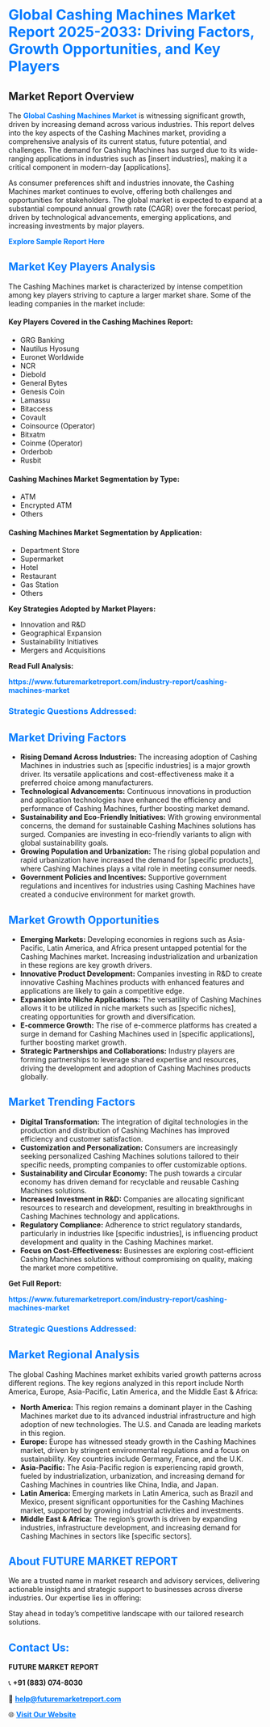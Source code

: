 <h1 style="color: #007BFF;">Global Cashing Machines Market Report 2025-2033: Driving Factors, Growth Opportunities, and Key Players</h1>

<section id="overview">
<h2>Market Report Overview</h2>
<p>The <a href="https://www.futuremarketreport.com/industry-report/cashing-machines-market" style="color: #007BFF; text-decoration: none;"><strong>Global Cashing Machines Market</strong></a> is witnessing significant growth, driven by increasing demand across various industries. This report delves into the key aspects of the Cashing Machines market, providing a comprehensive analysis of its current status, future potential, and challenges. The demand for Cashing Machines has surged due to its wide-ranging applications in industries such as [insert industries], making it a critical component in modern-day [applications].</p>
<p>As consumer preferences shift and industries innovate, the Cashing Machines market continues to evolve, offering both challenges and opportunities for stakeholders. The global market is expected to expand at a substantial compound annual growth rate (CAGR) over the forecast period, driven by technological advancements, emerging applications, and increasing investments by major players.</p>
</section>

<section id="overview">
<p><a href="https://www.futuremarketreport.com/request-sample/reportId=55907" style="color: #007BFF; text-decoration: none;"><strong>Explore Sample Report Here</strong></a></p>
</section>

<section id="key-players">
<h2 style="color: #007BFF;">Market Key Players Analysis</h2>
<p>The Cashing Machines market is characterized by intense competition among key players striving to capture a larger market share. Some of the leading companies in the market include:</p>
<h4>Key Players Covered in the Cashing Machines Report:</h4>
<ul><li>GRG Banking</li><li>Nautilus Hyosung</li><li>Euronet Worldwide</li><li>NCR</li><li>Diebold</li><li>General Bytes</li><li>Genesis Coin</li><li>Lamassu</li><li>Bitaccess</li><li>Covault</li><li>Coinsource (Operator)</li><li>Bitxatm</li><li>Coinme (Operator)</li><li>Orderbob</li><li>Rusbit</li></ul>
<h4>Cashing Machines Market Segmentation by Type:</h4>
<ul><li>ATM</li><li>Encrypted ATM</li><li>Others</li></ul>

<h4>Cashing Machines Market Segmentation by Application:</h4>
<ul><li>Department Store</li><li>Supermarket</li><li>Hotel</li><li>Restaurant</li><li>Gas Station</li><li>Others</li></ul>
<p><strong>Key Strategies Adopted by Market Players:</strong></p>
<ul>
<li>Innovation and R&D</li>
<li>Geographical Expansion</li>
<li>Sustainability Initiatives</li>
<li>Mergers and Acquisitions</li>
</ul>
</section>

<section>
<p><strong>Read Full Analysis: </strong></p><a href="https://www.futuremarketreport.com/industry-report/cashing-machines-market" style="color: #007BFF; text-decoration: none;"><strong>https://www.futuremarketreport.com/industry-report/cashing-machines-market</strong></a>
<h3 style="color: #007BFF;">Strategic Questions Addressed:</h3>
</section>

<section id="driving-factors">
<h2 style="color: #007BFF;">Market Driving Factors</h2>
<ul>
<li><strong>Rising Demand Across Industries:</strong> The increasing adoption of Cashing Machines in industries such as [specific industries] is a major growth driver. Its versatile applications and cost-effectiveness make it a preferred choice among manufacturers.</li>
<li><strong>Technological Advancements:</strong> Continuous innovations in production and application technologies have enhanced the efficiency and performance of Cashing Machines, further boosting market demand.</li>
<li><strong>Sustainability and Eco-Friendly Initiatives:</strong> With growing environmental concerns, the demand for sustainable Cashing Machines solutions has surged. Companies are investing in eco-friendly variants to align with global sustainability goals.</li>
<li><strong>Growing Population and Urbanization:</strong> The rising global population and rapid urbanization have increased the demand for [specific products], where Cashing Machines plays a vital role in meeting consumer needs.</li>
<li><strong>Government Policies and Incentives:</strong> Supportive government regulations and incentives for industries using Cashing Machines have created a conducive environment for market growth.</li>
</ul>
</section>

<section id="growth-opportunities">
<h2 style="color: #007BFF;">Market Growth Opportunities</h2>
<ul>
<li><strong>Emerging Markets:</strong> Developing economies in regions such as Asia-Pacific, Latin America, and Africa present untapped potential for the Cashing Machines market. Increasing industrialization and urbanization in these regions are key growth drivers.</li>
<li><strong>Innovative Product Development:</strong> Companies investing in R&D to create innovative Cashing Machines products with enhanced features and applications are likely to gain a competitive edge.</li>
<li><strong>Expansion into Niche Applications:</strong> The versatility of Cashing Machines allows it to be utilized in niche markets such as [specific niches], creating opportunities for growth and diversification.</li>
<li><strong>E-commerce Growth:</strong> The rise of e-commerce platforms has created a surge in demand for Cashing Machines used in [specific applications], further boosting market growth.</li>
<li><strong>Strategic Partnerships and Collaborations:</strong> Industry players are forming partnerships to leverage shared expertise and resources, driving the development and adoption of Cashing Machines products globally.</li>
</ul>
</section>

<section id="trending-factors">
<h2 style="color: #007BFF;">Market Trending Factors</h2>
<ul>
<li><strong>Digital Transformation:</strong> The integration of digital technologies in the production and distribution of Cashing Machines has improved efficiency and customer satisfaction.</li>
<li><strong>Customization and Personalization:</strong> Consumers are increasingly seeking personalized Cashing Machines solutions tailored to their specific needs, prompting companies to offer customizable options.</li>
<li><strong>Sustainability and Circular Economy:</strong> The push towards a circular economy has driven demand for recyclable and reusable Cashing Machines solutions.</li>
<li><strong>Increased Investment in R&D:</strong> Companies are allocating significant resources to research and development, resulting in breakthroughs in Cashing Machines technology and applications.</li>
<li><strong>Regulatory Compliance:</strong> Adherence to strict regulatory standards, particularly in industries like [specific industries], is influencing product development and quality in the Cashing Machines market.</li>
<li><strong>Focus on Cost-Effectiveness:</strong> Businesses are exploring cost-efficient Cashing Machines solutions without compromising on quality, making the market more competitive.</li>
</ul>
</section>

<section>
<p><strong>Get Full Report: </strong></p><a href="https://www.futuremarketreport.com/industry-report/cashing-machines-market" style="color: #007BFF; text-decoration: none;"><strong>https://www.futuremarketreport.com/industry-report/cashing-machines-market</strong></a>
<h3 style="color: #007BFF;">Strategic Questions Addressed:</h3>
</section>


<section id="regional-analysis">
<h2 style="color: #007BFF;">Market Regional Analysis</h2>
<p>The global Cashing Machines market exhibits varied growth patterns across different regions. The key regions analyzed in this report include North America, Europe, Asia-Pacific, Latin America, and the Middle East & Africa:</p>
<ul>
<li><strong>North America:</strong> This region remains a dominant player in the Cashing Machines market due to its advanced industrial infrastructure and high adoption of new technologies. The U.S. and Canada are leading markets in this region.</li>
<li><strong>Europe:</strong> Europe has witnessed steady growth in the Cashing Machines market, driven by stringent environmental regulations and a focus on sustainability. Key countries include Germany, France, and the U.K.</li>
<li><strong>Asia-Pacific:</strong> The Asia-Pacific region is experiencing rapid growth, fueled by industrialization, urbanization, and increasing demand for Cashing Machines in countries like China, India, and Japan.</li>
<li><strong>Latin America:</strong> Emerging markets in Latin America, such as Brazil and Mexico, present significant opportunities for the Cashing Machines market, supported by growing industrial activities and investments.</li>
<li><strong>Middle East & Africa:</strong> The region’s growth is driven by expanding industries, infrastructure development, and increasing demand for Cashing Machines in sectors like [specific sectors].</li>
</ul>
</section>

<footer>
<h2 style="color: #007BFF;">About FUTURE MARKET REPORT</h2>
<p>We are a trusted name in market research and advisory services, delivering actionable insights and strategic support to businesses across diverse industries. Our expertise lies in offering:</p>

<p>Stay ahead in today’s competitive landscape with our tailored research solutions.</p>

<h2 style="color: #007BFF;">Contact Us:</h2>
<p><strong>FUTURE MARKET REPORT</strong></p>
<p>📞 <strong>+91 (883) 074-8030</strong></p>
<p>📧 <strong><a href="mailto:help@futuremarketreport.com" style="color: #007BFF;">help@futuremarketreport.com</a></strong></p>
<p>🌐 <strong><a href="https://www.futuremarketreport.com/" style="color: #007BFF;">Visit Our Website</a></strong></p>
</footer>